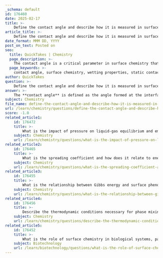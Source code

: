 ```yaml
---
_schema: default
id: 176460
date: 2025-02-17
title: >-
    Define the contact angle and describe how it is measured in surface chemistry.
article_title: >-
    Define the contact angle and describe how it is measured in surface chemistry.
date_format: MMM DD, YYYY
post_on_text: Posted on
seo:
  title: QuickTakes | Chemistry
  page_description: >-
    The contact angle is a critical parameter in surface chemistry that indicates the wetting behavior of liquids on solid surfaces, measured through various methods such as static and dynamic measurements, the Young-Dupr equation, and Zisman plots.
  page_keywords: >-
    contact angle, surface chemistry, wetting properties, static contact angle measurement, dynamic contact angle measurement, Young-Dupr equation, Zisman plot, adhesion, coatings, biomaterials, microfluidics, surface tension
author: QuickTakes
question: >-
    Define the contact angle and describe how it is measured in surface chemistry.
answer: >-
    The **contact angle** is defined as the angle formed at the interface where a liquid meets a solid surface. It is a crucial parameter in surface chemistry as it provides insight into the wetting properties of the liquid on the solid. A smaller contact angle indicates better wetting, while a larger contact angle suggests poor wetting. The contact angle is influenced by the balance of adhesive forces (between the liquid and solid) and cohesive forces (within the liquid).\n\n### Measurement of Contact Angle\n\nThe contact angle can be measured using several experimental techniques, with the most common methods being:\n\n1. **Static Contact Angle Measurement**: This involves placing a droplet of liquid on a solid surface and measuring the angle formed at the three-phase contact line (where the solid, liquid, and vapor meet). This can be done using a goniometer, which captures images of the droplet and calculates the contact angle.\n\n2. **Dynamic Contact Angle Measurement**: This method involves advancing and receding the droplet on the surface to measure the contact angle during the process. The advancing contact angle is measured when the droplet is increasing in size, while the receding contact angle is measured when the droplet is decreasing in size. This provides information about the hysteresis of the contact angle, which can be indicative of surface roughness and heterogeneity.\n\n3. **Young-Dupré Equation**: The relationship between the contact angle and the surface tensions involved can be described by the Young-Dupré equation:\n   $$\n   \gamma_{SV} = \gamma_{SL} + \gamma_{LV} \cos(\theta)\n   $$\n   where:\n   - $\gamma_{SV}$ is the solid-vapor interfacial tension,\n   - $\gamma_{SL}$ is the solid-liquid interfacial tension,\n   - $\gamma_{LV}$ is the liquid-vapor interfacial tension,\n   - $\theta$ is the contact angle.\n\n4. **Zisman Plot**: This method is used to determine the critical surface tension of a solid, which is the surface tension at which a liquid will completely wet the solid. By plotting the cosine of the contact angle against the surface tension of various liquids, one can extrapolate to find the critical surface tension.\n\n### Importance of Contact Angle\n\nThe contact angle is significant in various applications, including:\n- **Coating and adhesion**: Understanding how well a liquid will spread on a surface is crucial for coatings and adhesives.\n- **Biomaterials**: The wettability of biomaterials can affect cell adhesion and proliferation.\n- **Microfluidics**: Control of liquid movement in microchannels is influenced by the contact angle.\n\nIn summary, the contact angle is a vital parameter in surface chemistry that reflects the wetting behavior of liquids on solid surfaces, and its measurement is essential for understanding and manipulating surface interactions in various scientific and industrial applications.
subject: Chemistry
file_name: define-the-contact-angle-and-describe-how-it-is-measured-in-surface-chemistry.md
url: /learn/chemistry/questions/define-the-contact-angle-and-describe-how-it-is-measured-in-surface-chemistry
score: -1.0
related_article1:
    id: 176472
    title: >-
        What is the impact of pressure on liquid-gas equilibrium and emulsification?
    subject: Chemistry
    url: /learn/chemistry/questions/what-is-the-impact-of-pressure-on-liquidgas-equilibrium-and-emulsification
related_article2:
    id: 176465
    title: >-
        What is the spreading coefficient and how does it relate to energy balance at interfaces?
    subject: Chemistry
    url: /learn/chemistry/questions/what-is-the-spreading-coefficient-and-how-does-it-relate-to-energy-balance-at-interfaces
related_article3:
    id: 176455
    title: >-
        What is the relationship between Gibbs energy and surface phenomena?
    subject: Chemistry
    url: /learn/chemistry/questions/what-is-the-relationship-between-gibbs-energy-and-surface-phenomena
related_article4:
    id: 176456
    title: >-
        Describe the thermodynamic conditions necessary for phase mixing and separation in solutions.
    subject: Chemistry
    url: /learn/chemistry/questions/describe-the-thermodynamic-conditions-necessary-for-phase-mixing-and-separation-in-solutions
related_article5:
    id: 176452
    title: >-
        What is the role of surface chemistry in biological systems, particularly in the structure of the cell membrane?
    subject: Biotechnology
    url: /learn/biotechnology/questions/what-is-the-role-of-surface-chemistry-in-biological-systems-particularly-in-the-structure-of-the-cell-membrane
---
```


&nbsp;